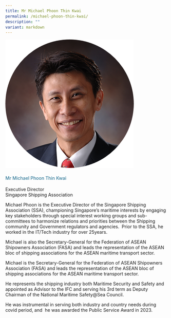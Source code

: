 ```yaml
---
title: Mr Michael Phoon Thin Kwai
permalink: /michael-phoon-thin-kwai/
description: ""
variant: markdown
---
```

<div class="row">
<div class="col is-3"><img src="/images/Speakers/Michael-Phoon.png"></div>
<div class="col is-9 speaker-details">
<h4>Mr Michael Phoon           Thin Kwai</h4>
<p>Executive Director<br>Singapore Shipping Association</p>
<p>         

Michael Phoon is the Executive Director of the Singapore Shipping Association (SSA), championing Singapore’s maritime interests by engaging key stakeholders through special interest working groups and sub-committees to harmonize relations and priorities between the Shipping community and Government regulators and agencies.&nbsp; Prior to the SSA, he worked in the IT/Tech industry for over 25years.</p>
<p>         

Michael is also the Secretary-General for the Federation of ASEAN Shipowners Association (FASA) and leads the representation of the ASEAN bloc of shipping associations for the ASEAN maritime transport sector.
</p><p>Michael is the Secretary-General for the Federation of ASEAN Shipowners Association (FASA) and leads the representation of the ASEAN bloc of shipping associations for the ASEAN maritime transport sector.</p>
<p>          He represents the shipping industry both Maritime Security and Safety and appointed as Advisor to the IFC and serving his 3rd term as Deputy Chairman of the National Maritime Safety@Sea Council.</p>

<p>         

He was instrumental in serving both industry and country needs during covid period, and&nbsp; he was awarded the Public Service Award in 2023.</p>
</div>
</div>
<style type="text/css"> 
    .is-left{
      text-align: left;
    }
    h4{
      font-weight: 500; 
      color: #337B9A !important;
    }
     .speaker-details p { text-align: justified; }
  </style>